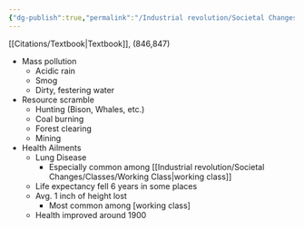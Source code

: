 ```yaml
---
{"dg-publish":true,"permalink":"/Industrial revolution/Societal Changes/Health & Environment/"}
---
```


[[Citations/Textbook\|Textbook]], (846,847)
* Mass pollution
	* Acidic rain
	* Smog
	* Dirty, festering water
* Resource scramble
	* Hunting (Bison, Whales, etc.)
	* Coal burning
	* Forest clearing
	* Mining
* Health Ailments
	* Lung Disease
		* Especially common among [[Industrial revolution/Societal Changes/Classes/Working Class\|working class]]
	* Life expectancy fell 6 years in some places
	* Avg. 1 inch of height lost
		* Most common among [working class]
	* Health improved around 1900